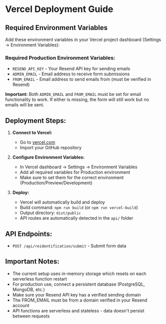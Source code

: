 # Vercel Deployment Guide

## Required Environment Variables

Add these environment variables in your Vercel project dashboard (Settings → Environment Variables):

### Required Production Environment Variables:
- `RESEND_API_KEY` - Your Resend API key for sending emails
- `ADMIN_EMAIL` - Email address to receive form submissions
- `FROM_EMAIL` - Email address to send emails from (must be verified in Resend)

**Important:** Both `ADMIN_EMAIL` and `FROM_EMAIL` must be set for email functionality to work. If either is missing, the form will still work but no emails will be sent.

## Deployment Steps:

1. **Connect to Vercel:**
   - Go to [vercel.com](https://vercel.com)
   - Import your GitHub repository

2. **Configure Environment Variables:**
   - In Vercel dashboard → Settings → Environment Variables
   - Add all required variables for Production environment
   - Make sure to set them for the correct environment (Production/Preview/Development)

3. **Deploy:**
   - Vercel will automatically build and deploy
   - Build command: `npm run build` (or `npm run vercel-build`)
   - Output directory: `dist/public`
   - API routes are automatically detected in the `api/` folder

## API Endpoints:

- `POST /api/reidentification/submit` - Submit form data

## Important Notes:

- The current setup uses in-memory storage which resets on each serverless function restart
- For production use, connect a persistent database (PostgreSQL, MongoDB, etc.)
- Make sure your Resend API key has a verified sending domain
- The FROM_EMAIL must be from a domain verified in your Resend account
- API functions are serverless and stateless - data doesn't persist between requests